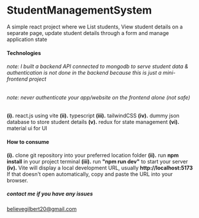 # StudentManagementSystem
A simple react project where we List students, View student details on a separate page, update student details through a form and manage application state 
#### Technologies
###### note: I built a backend API connected to mongodb to serve student data & authentication is not done in the backend because this is just a mini-frontend project
###### note: never authenticate your app/website on the frontend alone (not safe)
**(i).**   react.js using vite
**(ii).**  typescript
**(iii).** tailwindCSS
**(iv).** dummy json database to store student details
**(v).**  redux for state management 
**(vi).**  material ui for UI 
#### How to consume
**(i).**   clone git repository into your preferred location folder
**(ii).**  run **npm install** in your project terminal
**(iii).** run **"npm run dev"** to start your server
**(iv).** Vite will display a local development URL, usually **http://localhost:5173** If that doesn't open automatically, copy and paste the URL into your browser.
##### contact me if you have any issues
believegilbert20@gmail.com 

